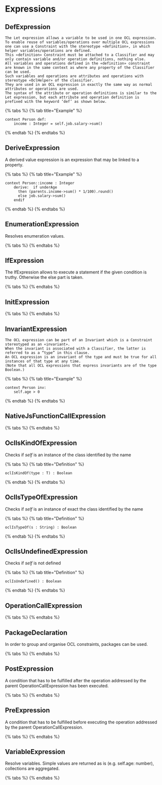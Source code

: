 # Expressions

## DefExpression
    
    The Let expression allows a variable to be used in one OCL expression.
    To enable reuse of variables/operations over multiple OCL expressions one can use a Constraint with the stereotype «definition», in which helper variables/operations are defined.
    This «definition» Constraint must be attached to a Classifier and may only contain variable and/or operation definitions, nothing else.
    All variables and operations defined in the «definition» constraint are known in the same context as where any property of the Classifier can be used.
    Such variables and operations are attributes and operations with stereotype «OclHelper» of the classifier.
    They are used in an OCL expression in exactly the same way as normal attributes or operations are used.
    The syntax of the attribute or operation definitions is similar to the Let expression, but each attribute and operation definition is prefixed with the keyword ‘def’ as shown below.
    


{% tabs %}
{% tab title="Example" %}
```ocl
context Person def:
    income : Integer = self.job.salary->sum()
```
{% endtab %}
{% endtabs %}

## DeriveExpression

A derived value expression is an expression that may be linked to a property.

{% tabs %}
{% tab title="Example" %}
```ocl
context Person::income : Integer
    derive:  if underAge
      then (parents.income->sum() * 1/100).round()
      else job.salary->sum()
    endif
```
{% endtab %}
{% endtabs %}

## EnumerationExpression

Resolves enumeration values.

{% tabs %}
{% endtabs %}

## IfExpression

The IfExpression allows to execute a statement if the given condition is truthy.
Otherwise the else part is taken.

{% tabs %}
{% endtabs %}

## InitExpression



{% tabs %}
{% endtabs %}

## InvariantExpression
    
    The OCL expression can be part of an Invariant which is a Constraint stereotyped as an «invariant».
    When the invariant is associated with a Classifier, the latter is referred to as a “type” in this clause.
    An OCL expression is an invariant of the type and must be true for all instances of that type at any time.
    (Note that all OCL expressions that express invariants are of the type Boolean.)
    


{% tabs %}
{% tab title="Example" %}
```ocl
context Person inv:
    self.age > 0
```
{% endtab %}
{% endtabs %}

## NativeJsFunctionCallExpression



{% tabs %}
{% endtabs %}

## OclIsKindOfExpression

Checks if *self* is an instance of the class identified by the name

{% tabs %}
{% tab title="Definition" %}
```ocl
oclIsKindOf(type : T) : Boolean
```
{% endtab %}
{% endtabs %}

## OclIsTypeOfExpression

Checks if *self* is an instance of exact the class identified by the name

{% tabs %}
{% tab title="Definition" %}
```ocl
oclIsTypeOf(s : String) : Boolean
```
{% endtab %}
{% endtabs %}

## OclIsUndefinedExpression

Checks if *self* is not defined

{% tabs %}
{% tab title="Definition" %}
```ocl
oclIsUndefined() : Boolean
```
{% endtab %}
{% endtabs %}

## OperationCallExpression



{% tabs %}
{% endtabs %}

## PackageDeclaration

In order to group and organise OCL constraints, packages can be used.

{% tabs %}
{% endtabs %}

## PostExpression

A condition that has to be fulfilled after the operation addressed by the parent OperationCallExpression has been executed.

{% tabs %}
{% endtabs %}

## PreExpression

A condition that has to be fulfilled before executing the operation addressed by the parent OperationCallExpression.

{% tabs %}
{% endtabs %}

## VariableExpression

Resolve variables. Simple values are returned as is (e.g. self.age: number), collections are aggregated.

{% tabs %}
{% endtabs %}

